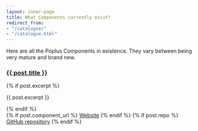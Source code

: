 ```yaml
---
layout: inner-page
title: What Components currently exist?
redirect_from:
- "/catalogue/"
- "/catalogue.html"
---
```


Here are all the Poplus Components in existence. They vary between being very mature and brand new.

<div class="grid-row" id="components">
<!--
{% for post in site.categories.component %}
  --><div class="column-one-of-two">
    <div class="catalogue-item catalogue-item--poplus-component">
      <h3><a href="
        {% if post.component_url %}
              {{ post.component_url }}
          {% else if post.repo %}
            {{ post.repo }}
          {% endif %}
      ">{{ post.title }}</a></h3>
      <div class="catalogue-item__content">
        {% if post.excerpt %}
            <p>{{ post.excerpt }}</p>
          {% endif %}
          <div class="catalogue-links"><!-- <strong>Tags: </strong>{{ post.tags | array_to_sentence_string }}<br> -->
            {% if post.component_url %}
              <a href="{{ post.component_url }}">Website</a>
            {% endif %}
            {% if post.repo %}
              <a href="{{ post.repo }}">GitHub repository</a>
            {% endif %}
        </div>
      </div>
    </div>
  </div><!--
{% endfor %}
-->
</div>
